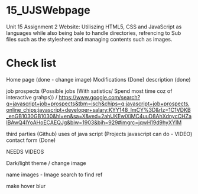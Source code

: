 # 15_UJSWebpage

Unit 15 Assignment 2 Website:
Utiliszing HTML5, CSS and JavaScript as languages while also being bale to handle directories, refrencing to Sub files such as the stylesheet and managing contents such as images.

# Check list

Home page (done - change image)
Modifications (Done)
description (done)

job prospects (Possible jobs (With satistics/ Spend most time coz of interactive grahps)) / https://www.google.com/search?q=javascript+job+prospects&tbm=isch&chips=q:javascript+job+prospects,online_chips:javascript+developer+salary:KYY148_ImCY%3D&rlz=1C1VDKB_enGB1030GB1030&hl=en&sa=X&ved=2ahUKEwiXiMC4uuD8AhXdnycCHZalBAwQ4lYoAHoECAEQJg&biw=1903&bih=929#imgrc=jqwH19d9hyXYIM


third parties (Github)
uses of java script (Projects javascript can do - VIDEO)
contact form (Done)

NEEDS VIDEOS

Dark/light theme / change image

name images - Image search to find ref

make hover blur